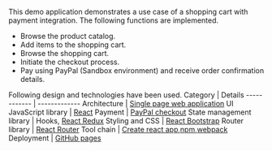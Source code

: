This demo application demonstrates a use case of a shopping cart with payment integration.
The following functions are implemented.
* Browse the product catalog.
* Add items to the shopping cart.
* Browse the shopping cart.
* Initiate the checkout process.
* Pay using PayPal (Sandbox environment) and receive order confirmation details.

Following design and technologies have been used.
Category | Details
------------ | -------------
Architecture | [Single page web application](https://en.wikipedia.org/wiki/Single-page_application) 
UI JavaScript library | [React](https://reactjs.org/)
Payment | [PayPal checkout](https://developer.paypal.com/docs/business/checkout/)
State management library | Hooks, [React Redux](https://react-redux.js.org/)
Styling and CSS | [React Bootstrap](https://react-bootstrap.netlify.app/)
Router library | [React Router](https://reacttraining.com/react-router/)
Tool chain | [Create react app](https://create-react-app.dev/),[npm](https://www.npmjs.com/),[webpack](https://webpack.js.org/)
Deployment | [GitHub pages](muhammadwasay.github.io/index)
